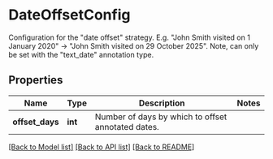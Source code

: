 # DateOffsetConfig

Configuration for the \"date offset\" strategy. E.g. \"John Smith visited on 1 January 2020\" -> \"John Smith visited on 29 October 2025\". Note, can only be set with the \"text_date\" annotation type.
## Properties
Name | Type | Description | Notes
------------ | ------------- | ------------- | -------------
**offset_days** | **int** | Number of days by which to offset annotated dates. | 

[[Back to Model list]](../README.md#documentation-for-models) [[Back to API list]](../README.md#documentation-for-api-endpoints) [[Back to README]](../README.md)


